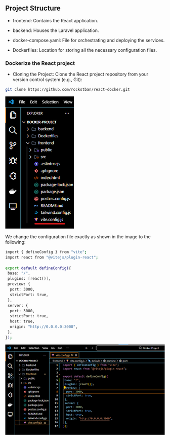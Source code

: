 ## Project Structure

- frontend: Contains the React application.

- backend: Houses the Laravel application.

- docker-compose.yaml: File for orchestrating and deploying the services.

- Dockerfiles: Location for storing all the necessary configuration files.

### Dockerize the React project

- Cloning the Project:
       Clone the React project repository from your version control system (e.g., Git):
```bash
git clone https://github.com/rockstban/react-docker.git
```
![](https://github.com/rockstban/react-docker/blob/main/Dockerfiles/images/1.png)

We change the configuration file exactly as shown in the image to the following:

```bash
import { defineConfig } from "vite";
import react from "@vitejs/plugin-react";

export default defineConfig({
 base: "/",
 plugins: [react()],
 preview: {
  port: 3000,
  strictPort: true,
 },
 server: {
  port: 3000,
  strictPort: true,
  host: true,
  origin: "http://0.0.0.0:3000",
 },
});
```

![](https://github.com/rockstban/react-docker/blob/main/Dockerfiles/images/2.png)






